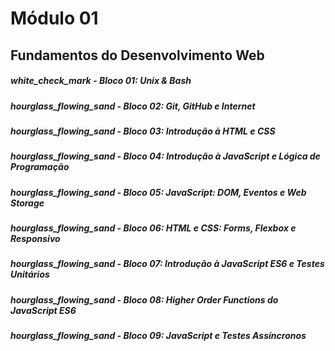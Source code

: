 # Módulo 01

## Fundamentos do Desenvolvimento Web 

##### white_check_mark - Bloco 01: Unix & Bash

##### hourglass_flowing_sand - Bloco 02: Git, GitHub e Internet

##### hourglass_flowing_sand - Bloco 03: Introdução à HTML e CSS

##### hourglass_flowing_sand - Bloco 04: Introdução à JavaScript e Lógica de Programação

##### hourglass_flowing_sand - Bloco 05: JavaScript: DOM, Eventos e Web Storage

##### hourglass_flowing_sand - Bloco 06: HTML e CSS: Forms, Flexbox e Responsivo

##### hourglass_flowing_sand - Bloco 07: Introdução à JavaScript ES6 e Testes Unitários

##### hourglass_flowing_sand - Bloco 08: Higher Order Functions do JavaScript ES6

##### hourglass_flowing_sand - Bloco 09: JavaScript e Testes Assíncronos